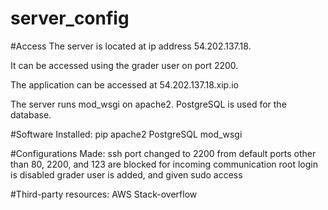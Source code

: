 # server_config

#Access
The server is located at ip address 54.202.137.18.

It can be accessed using the grader user on port 2200.

The application can be accessed at 54.202.137.18.xip.io

The server runs mod_wsgi on apache2. PostgreSQL is used for the database. 

#Software Installed:
pip
apache2
PostgreSQL
mod_wsgi

#Configurations Made:
ssh port changed to 2200 from default
ports other than 80, 2200, and 123 are blocked for incoming communication
root login is disabled
grader user is added, and given sudo access

#Third-party resources:
AWS
Stack-overflow
